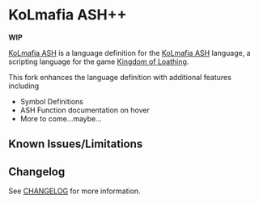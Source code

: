 # KoLmafia ASH++

**WIP**

[KoLmafia ASH](https://github.com/benblank/kolmafia-ash) is a language definition for
the [KoLmafia ASH](https://wiki.kolmafia.us/index.php?title=Main_Page) language, a scripting language for the
game [Kingdom of Loathing](https://www.kingdomofloathing.com/).

This fork enhances the language definition with additional features including

* Symbol Definitions
* ASH Function documentation on hover
* More to come...maybe...

## Known Issues/Limitations

## Changelog

See [CHANGELOG](CHANGELOG.md) for more information.


